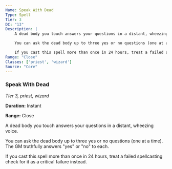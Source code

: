 ```yaml
---
Name: Speak With Dead
Type: Spell
Tier: 3
DC: "13"
Description: |
    A dead body you touch answers your questions in a distant, wheezing voice.

    You can ask the dead body up to three yes or no questions (one at a time). The GM truthfully answers "yes" or "no" to each.

    If you cast this spell more than once in 24 hours, treat a failed spellcasting check for it as a critical failure instead.Duration: "Instant"
Range: "Close"
Classes: ['priest', 'wizard']
Source: "Core"
---
```


### Speak With Dead

_Tier 3, priest, wizard_

**Duration:** Instant

**Range:** Close

A dead body you touch answers your questions in a distant, wheezing voice.

You can ask the dead body up to three yes or no questions (one at a time). The GM truthfully answers "yes" or "no" to each.

If you cast this spell more than once in 24 hours, treat a failed spellcasting check for it as a critical failure instead.

